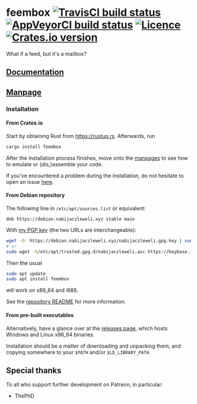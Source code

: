 # feembox [![TravisCI build status](https://travis-ci.com/nabijaczleweli/feembox.svg?branch=trunk)](https://travis-ci.com/nabijaczleweli/feembox) [![AppVeyorCI build status](https://ci.appveyor.com/api/projects/status/hricwh1vkkj0wiwo?svg=true)](https://ci.appveyor.com/project/nabijaczleweli/feembox/branch/trunk) [![Licence](https://img.shields.io/badge/license-MIT-blue.svg?style=flat)](LICENSE) [![Crates.io version](https://meritbadge.herokuapp.com/feembox)](https://crates.io/crates/feembox)
What if a feed, but it's a mailbox?

## [Documentation](https://rawcdn.githack.com/nabijaczleweli/feembox/doc/feembox/index.html)
## [Manpage](https://rawcdn.githack.com/nabijaczleweli/feembox/man/feembox.1.html)

### Installation

#### From Crates.io

Start by obtaining Rust from https://rustup.rs.
Afterwards, run

```sh
cargo install feembox
```

After the installation process finishes,
  move onto the [manpages](https://rawcdn.githack.com/nabijaczleweli/feembox/man/feembox.1.html) to see how to emulate or {dis,}assemble your code.

If you've encountered a problem during the installation, do not hesitate to open an issue [here](https://github.com/nabijaczleweli/feembox/issues/new).

#### From Debian repository

The following line in `/etc/apt/sources.list` or equivalent:
```apt
deb https://debian.nabijaczleweli.xyz stable main
```

With [my PGP key](https://nabijaczleweli.xyz/pgp.txt) (the two URLs are interchangeable):
```sh
wget -O- https://debian.nabijaczleweli.xyz/nabijaczleweli.gpg.key | sudo apt-key add
# or
sudo wget -O/etc/apt/trusted.gpg.d/nabijaczleweli.asc https://keybase.io/nabijaczleweli/pgp_keys.asc
```

Then the usual
```sh
sudo apt update
sudo apt install feembox
```
will work on x86_64 and i686.

See the [repository README](https://debian.nabijaczleweli.xyz/README) for more information.

#### From pre-built executables

Alternatively, have a glance over at the [releases page](https://github.com/nabijaczleweli/feembox/releases), which hosts Windows and Linux x86_64 binaries.

Installation should be a matter of downloading and unpacking them, and copying somewhere to your `$PATH` and/or `$LD_LIBRARY_PATH`.

## Special thanks

To all who support further development on Patreon, in particular:

  * ThePhD
